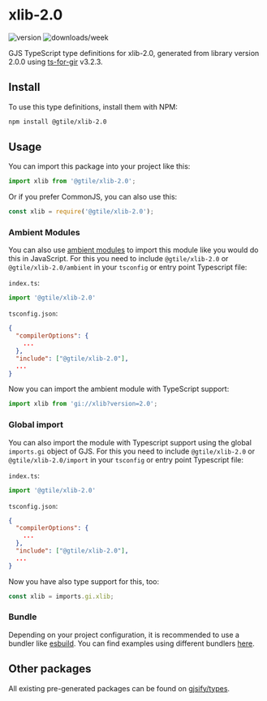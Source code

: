 
# xlib-2.0

![version](https://img.shields.io/npm/v/@gtile/xlib-2.0)
![downloads/week](https://img.shields.io/npm/dw/@gtile/xlib-2.0)


GJS TypeScript type definitions for xlib-2.0, generated from library version 2.0.0 using [ts-for-gir](https://github.com/gjsify/ts-for-gir) v3.2.3.


## Install

To use this type definitions, install them with NPM:
```bash
npm install @gtile/xlib-2.0
```

## Usage

You can import this package into your project like this:
```ts
import xlib from '@gtile/xlib-2.0';
```

Or if you prefer CommonJS, you can also use this:
```ts
const xlib = require('@gtile/xlib-2.0');
```

### Ambient Modules

You can also use [ambient modules](https://github.com/gjsify/ts-for-gir/tree/main/packages/cli#ambient-modules) to import this module like you would do this in JavaScript.
For this you need to include `@gtile/xlib-2.0` or `@gtile/xlib-2.0/ambient` in your `tsconfig` or entry point Typescript file:

`index.ts`:
```ts
import '@gtile/xlib-2.0'
```

`tsconfig.json`:
```json
{
  "compilerOptions": {
    ...
  },
  "include": ["@gtile/xlib-2.0"],
  ...
}
```

Now you can import the ambient module with TypeScript support: 

```ts
import xlib from 'gi://xlib?version=2.0';
```

### Global import

You can also import the module with Typescript support using the global `imports.gi` object of GJS.
For this you need to include `@gtile/xlib-2.0` or `@gtile/xlib-2.0/import` in your `tsconfig` or entry point Typescript file:

`index.ts`:
```ts
import '@gtile/xlib-2.0'
```

`tsconfig.json`:
```json
{
  "compilerOptions": {
    ...
  },
  "include": ["@gtile/xlib-2.0"],
  ...
}
```

Now you have also type support for this, too:

```ts
const xlib = imports.gi.xlib;
```

### Bundle

Depending on your project configuration, it is recommended to use a bundler like [esbuild](https://esbuild.github.io/). You can find examples using different bundlers [here](https://github.com/gjsify/ts-for-gir/tree/main/examples).

## Other packages

All existing pre-generated packages can be found on [gjsify/types](https://github.com/gjsify/types).

